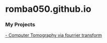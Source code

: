 # romba050.github.io

### My Projects
[- Computer Tomography via fourrier transform](https://nbviewer.jupyter.org/github/romba050/computer_tomography/blob/master/ex3.ipynb)
